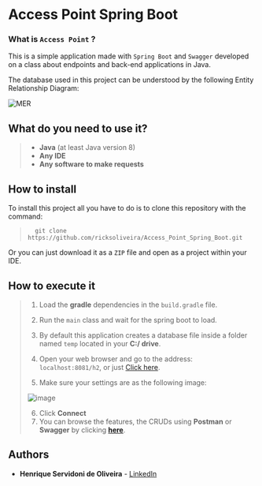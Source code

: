 # Access Point Spring Boot

### What is `Access Point` ?

This is a simple application made with `Spring Boot` and `Swagger` developed on a class about endpoints and back-end applications in Java.

The database used in this project can be understood by the following Entity Relationship Diagram:

![MER](https://user-images.githubusercontent.com/68413884/127020466-850b8bbe-9fd1-45c4-8b48-3e2cfa0196a2.png)





## What do you need to use it?

> - **Java** (at least Java version 8)
> - **Any IDE**
> - **Any software to make requests**





## How to install

To install this project all you have to do is to clone this repository with the command:

> ```
> 	git clone https://github.com/ricksoliveira/Access_Point_Spring_Boot.git
> ```

Or you can just download it as a `ZIP` file and open as a project  within your IDE.





## How to execute it

> 1. Load the **gradle** dependencies in the `build.gradle` file.
>
> 2. Run the `main` class and wait for the spring boot to load.
>
> 3. By default this application creates a database file inside a folder named `temp` located in your **C:/ drive**.
> 4. Open your web browser and go to the address: `localhost:8081/h2`, or just [Click here](http://localhost:8081/h2).
> 5. Make sure your settings are as the following image:
>
> ![image](https://user-images.githubusercontent.com/68413884/127070119-a816f4c5-bba7-4faf-a03b-11ad975ca5c2.png)
>
> 6. Click **Connect**
> 7. You can browse the features, the CRUDs using **Postman** or **Swagger** by clicking **[here](http://localhost:8081/swagger-ui.html#/)**.



## Authors

- **Henrique Servidoni de Oliveira** - [LinkedIn](https://www.linkedin.com/in/ricksoliveira/)
